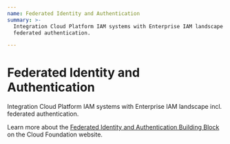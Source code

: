 ```yaml
---
name: Federated Identity and Authentication
summary: >-
  Integration Cloud Platform IAM systems with Enterprise IAM landscape incl.
  federated authentication. 

---
```


# Federated Identity and Authentication

Integration Cloud Platform IAM systems with Enterprise IAM landscape incl. federated authentication. 

Learn more about the [Federated Identity and Authentication Building Block](https://cloudfoundation.org/maturity-model/iam/federated-identity-and-authentication.html) on the Cloud Foundation website.
